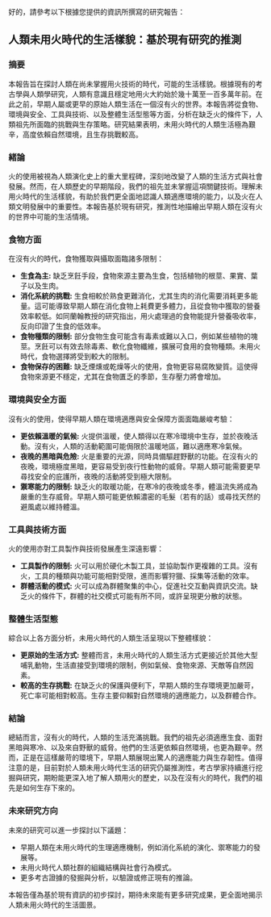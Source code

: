 好的，請參考以下根據您提供的資訊所撰寫的研究報告：

## 人類未用火時代的生活樣貌：基於現有研究的推測

### 摘要

本報告旨在探討人類在尚未掌握用火技術的時代，可能的生活樣貌。根據現有的考古學與人類學研究，人類有意識且穩定地用火大約始於幾十萬至一百多萬年前。在此之前，早期人屬或更早的原始人類生活在一個沒有火的世界。本報告將從食物、環境與安全、工具與技術、以及整體生活型態等方面，分析在缺乏火的條件下，人類祖先所面臨的挑戰與生存策略。研究結果表明，未用火時代的人類生活極為艱辛，高度依賴自然環境，且生存挑戰較高。

### 緒論

火的使用被視為人類演化史上的重大里程碑，深刻地改變了人類的生活方式與社會發展。然而，在人類歷史的早期階段，我們的祖先並未掌握這項關鍵技術。理解未用火時代的生活樣貌，有助於我們更全面地認識人類適應環境的能力，以及火在人類文明發展中的重要性。本報告基於現有研究，推測性地描繪出早期人類在沒有火的世界中可能的生活情境。

### 食物方面

在沒有火的時代，食物獲取與攝取面臨諸多限制：

* **生食為主:**  缺乏烹飪手段，食物來源主要為生食，包括植物的根莖、果實、葉子以及生肉。
* **消化系統的挑戰:** 生食相較於熟食更難消化，尤其生肉的消化需要消耗更多能量。這可能導致早期人類在消化食物上耗費更多體力，且從食物中獲取的營養效率較低。如同蘭翰教授的研究指出，用火處理過的食物能提升營養吸收率，反向印證了生食的低效率。
* **食物種類的限制:**  部分食物生食可能含有毒素或難以入口，例如某些植物的塊莖。烹飪可以有效去除毒素、軟化食物纖維，擴展可食用的食物種類。未用火時代，食物選擇將受到較大的限制。
* **食物保存的困難:**  缺乏煙燻或乾燥等火的使用，食物更容易腐敗變質。這使得食物來源更不穩定，尤其在食物匱乏的季節，生存壓力將會增加。

### 環境與安全方面

沒有火的使用，使得早期人類在環境適應與安全保障方面面臨嚴峻考驗：

* **更依賴溫暖的氣候:** 火提供溫暖，使人類得以在寒冷環境中生存，並於夜晚活動。沒有火，人類的活動範圍可能侷限於溫暖地區，難以適應寒冷氣候。
* **夜晚的黑暗與危險:**  火是重要的光源，同時具備驅趕野獸的功能。在沒有火的夜晚，環境極度黑暗，更容易受到夜行性動物的威脅。早期人類可能需要更早尋找安全的庇護所，夜晚的活動將受到極大限制。
* **禦寒能力的限制:**  缺乏火的取暖功能，在寒冷的夜晚或冬季，體溫流失將成為嚴重的生存威脅。早期人類可能更依賴濃密的毛髮（若有的話）或尋找天然的避風處以維持體溫。

### 工具與技術方面

火的使用亦對工具製作與技術發展產生深遠影響：

* **工具製作的限制:**  火可以用於硬化木製工具，並協助製作更複雜的工具。沒有火，工具的種類與功能可能相對受限，進而影響狩獵、採集等活動的效率。
* **群體活動的模式:**  火可以成為群體聚集的中心，促進社交互動與資訊交流。缺乏火的條件下，群體的社交模式可能有所不同，或許呈現更分散的狀態。

### 整體生活型態

綜合以上各方面分析，未用火時代的人類生活呈現以下整體樣貌：

* **更原始的生活方式:**  整體而言，未用火時代的人類生活方式更接近於其他大型哺乳動物，生活直接受到環境的限制，例如氣候、食物來源、天敵等自然因素。
* **較高的生存挑戰:**  在缺乏火的保護與便利下，早期人類的生存環境更加嚴苛，死亡率可能相對較高。生存主要仰賴對自然環境的適應能力，以及群體合作。

### 結論

總結而言，沒有火的時代，人類的生活充滿挑戰。我們的祖先必須適應生食、面對黑暗與寒冷、以及來自野獸的威脅。他們的生活更依賴自然環境，也更為艱辛。然而，正是在這樣嚴苛的環境下，早期人類展現出驚人的適應能力與生存韌性。值得注意的是，目前對於人類未用火時代生活的研究仍屬推測性，考古學家持續進行挖掘與研究，期盼能更深入地了解人類用火的歷史，以及在沒有火的時代，我們的祖先是如何生存下來的。

### 未來研究方向

未來的研究可以進一步探討以下議題：

* 早期人類在未用火時代的生理適應機制，例如消化系統的演化、禦寒能力的發展等。
* 未用火時代人類社群的組織結構與社會行為模式。
* 更多考古證據的發掘與分析，以驗證或修正現有的推論。

本報告僅為基於現有資訊的初步探討，期待未來能有更多研究成果，更全面地揭示人類未用火時代的生活圖景。